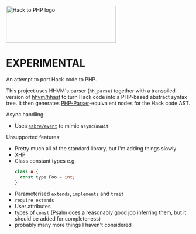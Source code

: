 <img src="https://psalm.github.io/hack-to-php/logo.svg?1" alt="Hack to PHP logo" width="300px" height="100px" />

# EXPERIMENTAL

An attempt to port Hack code to PHP.

This project uses HHVM's parser (`hh_parse`) together with a transpiled version of [hhvm/hhast](https://github.com/hhvm/hhast) to turn Hack code into a PHP-based abstract syntax tree. It then generates [PHP-Parser]((https://github.com/nikic/php-parser))-equivalent nodes for the Hack code AST.

Async handling:
 - Uses [`sabre/event`](https://github.com/sabre/event) to mimic `async`/`await`

Unsupported features:
- Pretty much all of the standard library, but I'm adding things slowly
- XHP
- Class constant types e.g.
  ```php
  class A {
    const type Foo = int;
  }
  ```
- Parameterised `extends`, `implements` and `trait`
- `require extends`
- User attributes
- types of `const` (Psalm does a reasonably good job inferring them, but it should be added for completeness)
- probably many more things I haven't considered
